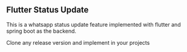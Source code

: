 ## Flutter Status Update

This is a whatsapp status update feature implemented with flutter and spring boot as the backend. 

Clone any release version and implement in your projects
